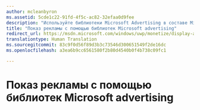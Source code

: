 ```yaml
---
author: mcleanbyron
ms.assetid: 5cde1c22-91fd-4f5c-ac82-32efaa0d9fee
description: "Используйте библиотеки Microsoft Advertising в составе Microsoft Store Services SDK, чтобы отображать рекламные баннеры и промежуточную видеорекламу в своих приложениях XAML или JavaScript/HTML."
title: "Показ рекламы с помощью библиотек Microsoft advertising"
redirect_url: https://msdn.microsoft.com/windows/uwp/monetize/display-ads-in-your-app
translationtype: Human Translation
ms.sourcegitcommit: 83c9f0d56f89d3b3c73546d300651549f2de16dc
ms.openlocfilehash: a3ea6b9cc6561580f2b80d4540b0f4b738c09fc1

---
```


# Показ рекламы с помощью библиотек Microsoft advertising





 

 



<!--HONumber=Aug16_HO3-->


